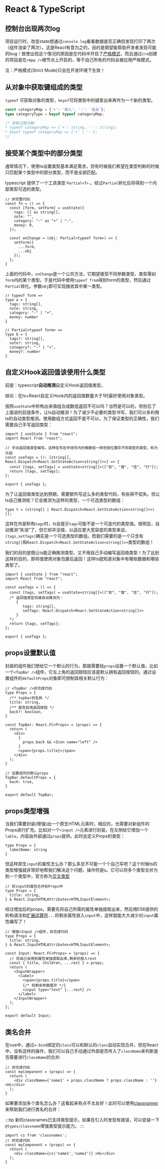 # React & TypeScript

## 控制台出现两次log

项目运行时，改变state想通过`console.log`看看数据是否正确但发现打印了两次（组件渲染了两次）。这是React有意为之的，目的是期望能帮助开发者发现可能的bug！致使出现这个情况的原因是在代码中开启了[严格模式](https://zh-hans.reactjs.org/docs/strict-mode.html#detecting-unexpected-side-effects)，而且通过`cra`创建的项目是在`<App />`根节点上开启的，等于自己所有的代码会被应用严格模式。

注：严格模式(Strict Mode)只会在开发环境下生效！

## 从对象中获取键组成的类型

`typeof` 可获取对象的类型，`keyof`可将类型中的键拿出来再作为一个新的类型。

```ts
const categoryMap = {'+': '收入', '-': '支出'};
type categoryType = keyof typeof categoryMap;

/* 获取过程分解:
* typeof categoryMap => {'+': string, '-': string}; 
* keyof typeof categoryMap => {'+' | '-'};
*/

```

## 接受某个类型中的部分类型

通常情况下，使用ts设置类型基本满足需求，但有时候我们希望在类型判断的时候只匹配某个类型中的部分类型，而不是全部匹配。

typescript 提供了一个工具类型 `Partial<T>` 。经过`Partial`转化后将得到一个内部类型可选的类型。

```tsx
// 非完整代码
const fn = () => {
  const [form, setForm] = useState({
    tags: [] as string[],
    note: "",
    category: "-" as "+" | "-",
    money: 0,
  });

  const onChange = (obj: Partial<typeof form>) => {
    setForm({
      ...form,
      ...obj
    });
  };
}
```

上面的代码中，`onChange`是一个公共方法，它期望接受不同参数类型，类型需如`form`内的某个类型。于是代码中使用`typeof from`得到form的类型，然后通过`Partial`转化。参数`obj`即可实现接收其中某一类型。

```tsx
// typeof form => 
type a = {
  tags: string[],
  note: string,
  category: "-" | "+",
  money: number
}

// Partial<typeof form> =>
type b = {
  tags?: string[],
  note?: string,
  category?: "-" | "+",
  money?: number
}
```

## 自定义Hook返回值该使用什么类型

前提：typescript**自动推测**自定义Hook返回值类型。

结论：在ts+React自定义Hook内的返回值数量大于1时最好使用对象类型。

按照`useState`中析构出来值组合成数组返回不可以吗？当然是可以的，但别忘了上面说的前提条件，让ts自动推测！为了减少不必要的类型书写，我们可以多利用ts的自动类型推测。使用数组方式返回不是不可以，为了保证类型的正确性，我们需要自己手写返回类型：

```tsx {5}
import { useState } from "react";
import React from "react";

// 手动返回值类型编写。这种在写在中括号内的像数组一样但按位置存不同类型的类型，称为元组
const useTags = (): [string[], React.Dispatch<React.SetStateAction<string[]>>] => {
  const [tags, setTags] = useState<string[]>(["衣", "食", "住", "行"]);
  return [tags, setTags];
};

export { useTags };
```

为了让返回值类型达到预期，需要额外写这么多的类型代码，有些得不偿失。但让ts自己推测呢？它会推测为这样的类型，一个可选类型的数组：

```tsx
type t = (string[] | React.Dispatch<React.SetStateAction<string[]>>)[];
```

这样在外部析构`tags`时，ts会提示`tags`可能不是一个可迭代的类型值。很明显，自动推测“失误”了，但它却并没错，以适应更大宽容度的类型来说，`[tags,setTags]`确实是一个可选类型的数组。而我们需要的是一个只含有`string[]`和`React.Dispatch<React.SetStateAction<string[]>>`类型的数组！

我们的目的是既让ts能正确推测类型，又不用自己手动编写返回值类型！为了达到这样的目的，即将值使用对象包裹后返回！这样ts就知道对象中有哪些数据和哪些类型了。

```tsx {6-11}
import { useState } from "react";
import React from "react";

const useTags = () => {
  const [tags, setTags] = useState<string[]>(["衣", "食", "住", "行"]);
  /* 返回值类型将被自动推测为： 
     {
        tags: string[], 
        setTags: React.Dispatch<React.SetStateAction<string[]>>
     } 
  */
  return {tags, setTags};
};

export { useTags };
```

## props设置默认值

封装的组件我们想给它一个默认的行为，那就需要给`props`设置一个默认值，比如一个`<TopBar />`组件，它左上角的返回按钮应该是默认拥有返回按钮的。通过设置组件的`defaultProps`对象即可控制其相关默认行为：

```tsx {21-23}
// <TopBar />非完成代码
type Props = {
  /** topbar的名称 */
  title: string,
  /** 是否启用返回按钮 */
  back?: boolean,
}

const TopBar: React.FC<Props> = (props) => {
  return (
    <div>
      {
        props.back && <Icon name="left" />
      }
      <span>{props.title}</span>
    </div>
  );
}

// 设置组件的默认props
TopBar.defaultProps = {
  back: true,
}

export default TopBar;
```

## props类型增强

当我们需要封装(增强)出一个原生HTML元素时，相应的，也需要对新组件的Props进行扩充。比如对一个`<input />`元素进行封装，在左侧给它增加一个`lable`，内容由外部通过`props`提供。此时会定义Props的类型：

```tsx
type Props = {
  labelName: string
}
```

但这样原生`input`的属性怎么办？那么多总不可能一个个自己写吧？这个时候ts的类型增强就非常好地帮我们解决这个问题，操作符是`&`。它可以将多个类型合并为到一个类型中，官方称为[交叉类型](https://www.tslang.cn/docs/handbook/advanced-types.html)

```tsx
// 将input的属性合并到Props中
type Props = {
  title: string,
} & React.InputHTMLAttributes<HTMLInputElement>;
```

经过增加后的props，需要先将自己所需的属性单独提取出来，然后用ES6提供的析构语法和[扩展运算符](https://es6.ruanyifeng.com/#docs/object#%E6%89%A9%E5%B1%95%E8%BF%90%E7%AE%97%E7%AC%A6)`...`将剩余属性放入`input`中，这样就能大大减少对`input`属性编写了！

```tsx {8,14}
// 增强<Input />组件，非完成代码
type Props = {
  title: string,
} & React.InputHTMLAttributes<HTMLInputElement>;

const Input: React.FC<Props> = (props) => {
  // 将自己会用到属性单独提取出来,剩余的放入rest
  const { title, children, ...rest } = props;
  return (
    <InputWrapper>
      <label>
        <span>{props.title}</span>
        {/* 将剩余参数展开 */}
        <input type="text" {...rest} />
      </label>
    </InputWrapper>
  );
};

export default Input;
```

## 类名合并

在vue中，通过`v-bind`绑定的`class`可以和默认的`class`自动实现合并。但在React中，没有这样的操作，我们可以自己手动通过外部是否传入了`className`来判断是否需要进行`className`的合并:

```tsx
// 非完成代码
const myComponent = (props) => {
  return (
    <div className={'name1' + props.className ? props.className : ''} >Hi</div>
  );
}
```

如果要添加多个类名怎么办？这看起来有点不太友好！此时可以使用[classnames](https://www.npmjs.com/package/classnames)来帮助我们进行类名的合并：

:::tip
新的classnames已支持类型提示，如果在引入时发现有错误，可以安装一下`@types/classname`增强类型提示能力。
:::

```tsx
import cs from 'classnames';
// 非完成代码
const myComponent = (props) => {
  return (
    <div className={cs('name1','name2')} >Hi</div>
  );
}
```
